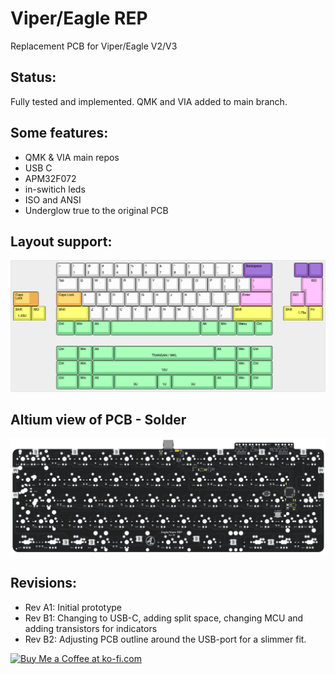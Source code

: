 # Viper/Eagle REP

Replacement PCB for Viper/Eagle V2/V3

## Status:
Fully tested and implemented. QMK and VIA added to main branch.

## Some features:
- QMK & VIA main repos
- USB C
- APM32F072
- in-switich leds
- ISO and ANSI
- Underglow true to the original PCB

## Layout support: 
![alt text](./readme-images/layout_support_rev_b.jpg "Layout support")

## Altium view of PCB - Solder
![alt text](./readme-images/eagle_viper_rep-MX_Rev_B2.jpg "PCB View - Rev B")

## Revisions:
- Rev A1: Initial prototype
- Rev B1: Changing to USB-C, adding split space, changing MCU and adding transistors for indicators
- Rev B2: Adjusting PCB outline around the USB-port for a slimmer fit. 

<a href='https://ko-fi.com/4pplet' target='_blank'><img height='35' style='border:0px;height:46px;' src='https://az743702.vo.msecnd.net/cdn/kofi3.png?v=0' border='0' alt='Buy Me a Coffee at ko-fi.com' />
